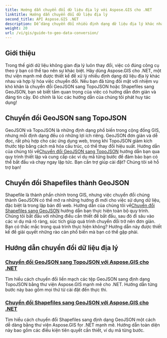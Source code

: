 ```yaml
---
title: Hướng dẫn chuyển đổi dữ liệu địa lý với Aspose.GIS cho .NET
linktitle: Hướng dẫn chuyển đổi dữ liệu địa lý
second_title: API Aspose.GIS .NET
description: Dễ dàng chuyển đổi nhiều định dạng dữ liệu địa lý khác nhau với Aspose.GIS cho .NET. Khám phá hướng dẫn của chúng tôi về GeoJSON, TopoJSON và Shapefiles.
weight: 20
url: /vi/gis/guide-to-geo-data-conversion/
---
```

## Giới thiệu

Trong thế giới dữ liệu không gian địa lý luôn thay đổi, việc có đúng công cụ theo ý bạn có thể tạo nên sự khác biệt. Hãy dùng Aspose.GIS cho .NET, một thư viện mạnh mẽ được thiết kế để xử lý nhiều định dạng dữ liệu địa lý khác nhau và hợp lý hóa việc chuyển đổi. Nếu bạn đã từng đối mặt với nhiệm vụ khó khăn là chuyển đổi GeoJSON sang TopoJSON hoặc Shapefiles sang GeoJSON, bạn sẽ biết tầm quan trọng của việc có hướng dẫn đơn giản và đáng tin cậy. Đó chính là lúc các hướng dẫn của chúng tôi phát huy tác dụng!

## Chuyển đổi GeoJSON sang TopoJSON

GeoJSON và TopoJSON là những định dạng phổ biến trong cộng đồng GIS, nhưng mỗi định dạng đều có những lợi ích riêng. GeoJSON đơn giản và dễ đọc, rất phù hợp cho các ứng dụng web, trong khi TopoJSON giảm kích thước tệp bằng cách mã hóa cấu trúc, có thể thay đổi hiệu suất. Hướng dẫn của chúng tôi về[Chuyển đổi GeoJSON sang TopoJSON](./converting-geojson-to-topojson/) hướng dẫn bạn qua quy trình thiết lập và cung cấp các ví dụ mã từng bước để đảm bảo bạn có thể bắt đầu và chạy ngay lập tức. Bạn cần trợ giúp cài đặt? Chúng tôi sẽ hỗ trợ bạn!

## Chuyển đổi Shapefiles thành GeoJSON

 Shapefile là thành phần chính trong GIS, nhưng việc chuyển đổi chúng thành GeoJSON có thể mở ra những hướng đi mới cho việc sử dụng dữ liệu, đặc biệt là trong lập bản đồ web. Hướng dẫn của chúng tôi về[Chuyển đổi Shapefiles sang GeoJSON](./converting-shapefile-to-geojson/) hướng dẫn bạn thực hiện toàn bộ quy trình. Chúng tôi bắt đầu với những điều cần thiết để bắt đầu, sau đó đi sâu vào các ví dụ mã rõ ràng, súc tích giúp quá trình chuyển đổi trở nên đơn giản. Bạn có thắc mắc trong quá trình thực hiện không? Hướng dẫn này được thiết kế để giải quyết những rào cản phổ biến mà bạn có thể gặp phải.

## Hướng dẫn chuyển đổi dữ liệu địa lý
### [Chuyển đổi GeoJSON sang TopoJSON với Aspose.GIS cho .NET](./converting-geojson-to-topojson/)
Tìm hiểu cách chuyển đổi liền mạch các tệp GeoJSON sang định dạng TopoJSON bằng thư viện Aspose.GIS mạnh mẽ cho .NET. Hướng dẫn từng bước này bao gồm mọi thứ từ cài đặt đến thực thi.
### [Chuyển đổi Shapefiles sang GeoJSON với Aspose.GIS cho .NET](./converting-shapefile-to-geojson/)
Tìm hiểu cách chuyển đổi Shapefiles sang định dạng GeoJSON một cách dễ dàng bằng thư viện Aspose.GIS for .NET mạnh mẽ. Hướng dẫn toàn diện này bao gồm các điều kiện tiên quyết cần thiết, ví dụ mã từng bước.
